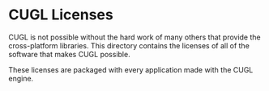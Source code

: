 # CUGL Licenses

CUGL is not possible without the hard work of many others that provide the cross-platform libraries. This directory contains the licenses of all of the software that makes CUGL possible.

These licenses are packaged with every application made with the CUGL engine.